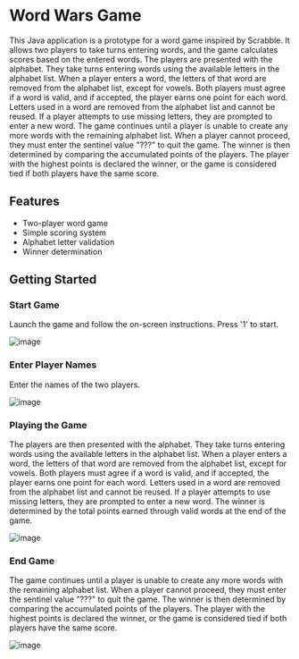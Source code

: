 # Word Wars Game
This Java application is a prototype for a word game inspired by Scrabble. It allows two players to take turns entering words, and the game calculates scores based on the entered words. The players are presented with the alphabet. They take turns entering words using the available letters in the alphabet list. When a player enters a word, the letters of that word are removed from the alphabet list, except for vowels. Both players must agree if a word is valid, and if accepted, the player earns one point for each word. Letters used in a word are removed from the alphabet list and cannot be reused. If a player attempts to use missing letters, they are prompted to enter a new word. The game continues until a player is unable to create any more words with the remaining alphabet list. When a player cannot proceed, they must enter the sentinel value "???" to quit the game. The winner is then determined by comparing the accumulated points of the players. The player with the highest points is declared the winner, or the game is considered tied if both players have the same score.

## Features
- Two-player word game
- Simple scoring system
- Alphabet letter validation
- Winner determination

## Getting Started

### Start Game
Launch the game and follow the on-screen instructions. Press '1' to start.

![image](https://github.com/basgbasg/test/assets/133644970/de8c6596-1acc-4f60-b7ec-c73a80fe31ee)

### Enter Player Names
Enter the names of the two players.

![image](https://github.com/basgbasg/test/assets/133644970/a075e5dd-7c0c-47c9-acea-4d0468404a7c)

### Playing the Game
The players are then presented with the alphabet. They take turns entering words using the available letters in the alphabet list. When a player enters a word, the letters of that word are removed from the alphabet list, except for vowels. Both players must agree if a word is valid, and if accepted, the player earns one point for each word. Letters used in a word are removed from the alphabet list and cannot be reused. If a player attempts to use missing letters, they are prompted to enter a new word. The winner is determined by the total points earned through valid words at the end of the game.

![image](https://github.com/basgbasg/test/assets/133644970/9b5bce09-cc2a-4c11-aa3e-3e24303eebe4)

### End Game
The game continues until a player is unable to create any more words with the remaining alphabet list. When a player cannot proceed, they must enter the sentinel value "???" to quit the game. The winner is then determined by comparing the accumulated points of the players. The player with the highest points is declared the winner, or the game is considered tied if both players have the same score.

![image](https://github.com/basgbasg/test/assets/133644970/42ff519b-9df1-41bd-b355-81b1be7d277e)
